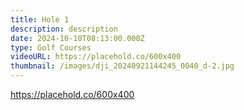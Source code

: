 ```yaml
---
title: Hole 1
description: description
date: 2024-10-10T08:13:00.000Z
type: Golf Courses
videoURL: https://placehold.co/600x400
thumbnail: /images/dji_20240921144245_0040_d-2.jpg
---
```

https://placehold.co/600x400

